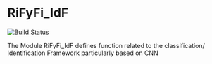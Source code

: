 # RiFyFi_IdF

[![Build Status](https://github.com/achillet/RiFyFi_IdF.jl/actions/workflows/CI.yml/badge.svg?branch=main)](https://github.com/achillet/RiFyFi_IdF.jl/actions/workflows/CI.yml?query=branch%3Amain)


The Module RiFyFi_IdF defines function related to the classification/ Identification Framework particularly based on CNN